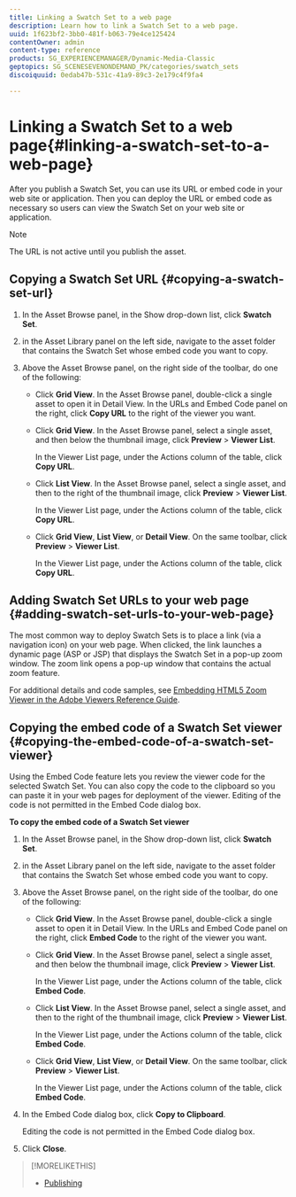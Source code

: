 ```yaml
---
title: Linking a Swatch Set to a web page
description: Learn how to link a Swatch Set to a web page.
uuid: 1f623bf2-3bb0-481f-b063-79e4ce125424
contentOwner: admin
content-type: reference
products: SG_EXPERIENCEMANAGER/Dynamic-Media-Classic
geptopics: SG_SCENESEVENONDEMAND_PK/categories/swatch_sets
discoiquuid: 0edab47b-531c-41a9-89c3-2e179c4f9fa4

---
```


# Linking a Swatch Set to a web page{#linking-a-swatch-set-to-a-web-page}

After you publish a Swatch Set, you can use its URL or embed code in your web site or application. Then you can deploy the URL or embed code as necessary so users can view the Swatch Set on your web site or application.

>[!NOTE]
>
>The URL is not active until you publish the asset.

## Copying a Swatch Set URL {#copying-a-swatch-set-url}

1. In the Asset Browse panel, in the Show drop-down list, click **Swatch Set**.
1. in the Asset Library panel on the left side, navigate to the asset folder that contains the Swatch Set whose embed code you want to copy.
1. Above the Asset Browse panel, on the right side of the toolbar, do one of the following:

    * Click **Grid View**. In the Asset Browse panel, double-click a single asset to open it in Detail View. In the URLs and Embed Code panel on the right, click **Copy URL** to the right of the viewer you want.
    * Click **Grid View**. In the Asset Browse panel, select a single asset, and then below the thumbnail image, click **Preview** > **Viewer List**.

      In the Viewer List page, under the Actions column of the table, click **Copy URL**.
    
    * Click **List View**. In the Asset Browse panel, select a single asset, and then to the right of the thumbnail image, click **Preview** > **Viewer List**.

      In the Viewer List page, under the Actions column of the table, click **Copy URL**.
    
    * Click **Grid View**, **List View**, or **Detail View**. On the same toolbar, click **Preview** > **Viewer List**.

      In the Viewer List page, under the Actions column of the table, click **Copy URL**.

## Adding Swatch Set URLs to your web page {#adding-swatch-set-urls-to-your-web-page}

The most common way to deploy Swatch Sets is to place a link (via a navigation icon) on your web page. When clicked, the link launches a dynamic page (ASP or JSP) that displays the Swatch Set in a pop-up zoom window. The zoom link opens a pop-up window that contains the actual zoom feature.

For additional details and code samples, see [Embedding HTML5 Zoom Viewer in the Adobe Viewers Reference Guide](https://docs.adobe.com/content/help/en/dynamic-media-developer-resources/library/viewers-aem-assets-dmc/zoom/c-html5-20-zoom-viewer-about.html).

## Copying the embed code of a Swatch Set viewer {#copying-the-embed-code-of-a-swatch-set-viewer}

Using the Embed Code feature lets you review the viewer code for the selected Swatch Set. You can also copy the code to the clipboard so you can paste it in your web pages for deployment of the viewer. Editing of the code is not permitted in the Embed Code dialog box.

**To copy the embed code of a Swatch Set viewer**

1. In the Asset Browse panel, in the Show drop-down list, click **Swatch Set**.
1. in the Asset Library panel on the left side, navigate to the asset folder that contains the Swatch Set whose embed code you want to copy.
1. Above the Asset Browse panel, on the right side of the toolbar, do one of the following:

    * Click **Grid View**. In the Asset Browse panel, double-click a single asset to open it in Detail View. In the URLs and Embed Code panel on the right, click **Embed Code** to the right of the viewer you want.
    * Click **Grid View**. In the Asset Browse panel, select a single asset, and then below the thumbnail image, click **Preview** > **Viewer List**.

      In the Viewer List page, under the Actions column of the table, click **Embed Code**.
    
    * Click **List View**. In the Asset Browse panel, select a single asset, and then to the right of the thumbnail image, click **Preview** > **Viewer List**.

      In the Viewer List page, under the Actions column of the table, click **Embed Code**.
    
    * Click **Grid View**, **List View**, or **Detail View**. On the same toolbar, click **Preview** > **Viewer List**.

      In the Viewer List page, under the Actions column of the table, click **Embed Code**.

1. In the Embed Code dialog box, click **Copy to Clipboard**.

   Editing the code is not permitted in the Embed Code dialog box.

1. Click **Close**.

>[!MORELIKETHIS]
>
>* [Publishing](publishing-files.md#publishing_files)
